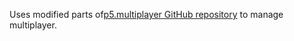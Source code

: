 

Uses modified parts of[p5.multiplayer GitHub repository](https://github.com/L05/p5.multiplayer) to manage multiplayer. 
